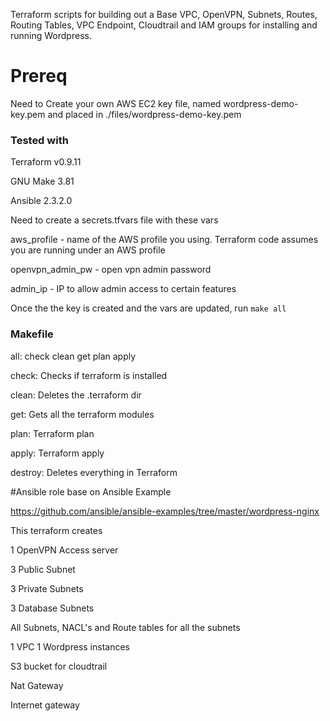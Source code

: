 Terraform scripts for building out a Base VPC, OpenVPN, Subnets, Routes, Routing Tables, VPC Endpoint, Cloudtrail and IAM groups for installing and running Wordpress.

# Prereq

Need to Create your own AWS EC2 key file, named wordpress-demo-key.pem and placed in ./files/wordpress-demo-key.pem


### Tested with

Terraform v0.9.11

GNU Make 3.81

Ansible 2.3.2.0


Need to create a secrets.tfvars file with these vars

aws_profile - name of the AWS profile you using. Terraform code assumes you are running under an AWS profile

openvpn_admin_pw - open vpn admin password

admin_ip - IP to allow admin access to certain features

Once the the key is created and the vars are updated, run ```make all```

### Makefile

all: check clean get plan apply

check: Checks if terraform is installed

clean: Deletes the .terraform dir

get: Gets all the terraform modules

plan: Terraform plan

apply: Terraform apply

destroy: Deletes everything in Terraform

#Ansible role base on Ansible Example

https://github.com/ansible/ansible-examples/tree/master/wordpress-nginx

This terraform creates

1 OpenVPN Access server

3 Public Subnet

3 Private Subnets

3 Database Subnets

All Subnets, NACL's and Route tables for all the subnets

1 VPC
1 Wordpress instances

S3 bucket for cloudtrail

Nat Gateway

Internet gateway
